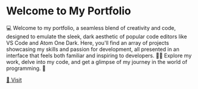 # Welcome to My Portfolio

💻 Welcome to my portfolio, a seamless blend of creativity and code, designed to emulate the sleek, dark aesthetic of popular code editors like VS Code and Atom One Dark. Here, you'll find an array of projects showcasing my skills and passion for development, all presented in an interface that feels both familiar and inspiring to developers. 👨‍💻 Explore my work, delve into my code, and get a glimpse of my journey in the world of programming. 🚀

[🔗 Visit](https://aadarsh-editor-portfolio.netlify.app/)
